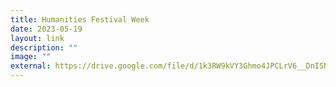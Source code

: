 ```yaml
---
title: Humanities Festival Week
date: 2023-05-19
layout: link
description: ""
image: ""
external: https://drive.google.com/file/d/1k3RW9kVY3Ghmo4JPCLrV6__DnISNavgP/view?usp=share_link
---
```

